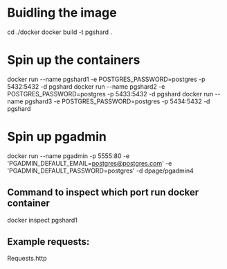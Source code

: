 # Buidling the image
cd ./docker
docker build -t pgshard .

# Spin up the containers
docker run --name pgshard1 -e POSTGRES_PASSWORD=postgres -p 5432:5432 -d pgshard
docker run --name pgshard2 -e POSTGRES_PASSWORD=postgres -p 5433:5432 -d pgshard
docker run --name pgshard3 -e POSTGRES_PASSWORD=postgres -p 5434:5432 -d pgshard

# Spin up pgadmin
docker run --name pgadmin -p 5555:80 -e 'PGADMIN_DEFAULT_EMAIL=postgres@postgres.com' -e 'PGADMIN_DEFAULT_PASSWORD=postgres' -d dpage/pgadmin4

## Command to inspect which port run docker container
docker inspect pgshard1

## Example requests:
Requests.http
